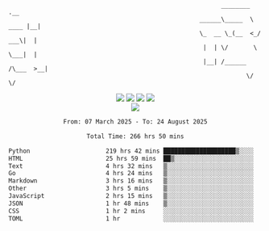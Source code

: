 ```
                                                           ________        .__ 
                                                     ______\_____  \  ____ |__|
                                                     \_  __ \_(__  <_/ ___\|  |
                                                      |  | \/       \  \___|  |
                                                      |__| /______  /\___  >__|
                                                                  \/     \/    
```

<div align="center">
  <img src="https://komarev.com/ghpvc/?username=r3ci&label=Profile%20views&color=000000&style=for-the-badge"/>
  <img src="https://img.shields.io/github/followers/R3CI?color=black&style=for-the-badge&logo=github&label=Follows"/>
  <img src="https://img.shields.io/github/stars/R3CI?color=black&style=for-the-badge&logo=github&label=Stars"/>
 
  <img src="https://github-widgetbox.vercel.app/api/profile?username=R3CI&data=followers,repositories,stars,commits&theme=rgb">
  <br>

  <img src="https://github-widgetbox.vercel.app/api/skills?languages=python,go,json&theme=rgb&includeNames=true">
  <br>
  
</p>

<!--START_SECTION:waka-->

```txt
From: 07 March 2025 - To: 24 August 2025

Total Time: 266 hrs 50 mins

Python                     219 hrs 42 mins ████████████████████▒░░░░   81.39 %
HTML                       25 hrs 59 mins  ██▒░░░░░░░░░░░░░░░░░░░░░░   09.63 %
Text                       4 hrs 32 mins   ▒░░░░░░░░░░░░░░░░░░░░░░░░   01.69 %
Go                         4 hrs 24 mins   ▒░░░░░░░░░░░░░░░░░░░░░░░░   01.63 %
Markdown                   3 hrs 16 mins   ▒░░░░░░░░░░░░░░░░░░░░░░░░   01.21 %
Other                      3 hrs 5 mins    ▒░░░░░░░░░░░░░░░░░░░░░░░░   01.15 %
JavaScript                 2 hrs 15 mins   ▒░░░░░░░░░░░░░░░░░░░░░░░░   00.84 %
JSON                       1 hr 48 mins    ▒░░░░░░░░░░░░░░░░░░░░░░░░   00.67 %
CSS                        1 hr 2 mins     ░░░░░░░░░░░░░░░░░░░░░░░░░   00.39 %
TOML                       1 hr            ░░░░░░░░░░░░░░░░░░░░░░░░░   00.38 %
```

<!--END_SECTION:waka-->
